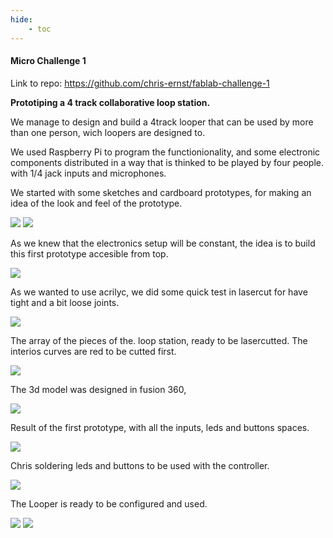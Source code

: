 ```yaml
---
hide:
    - toc
---
```


#### Micro Challenge 1

Link to repo:
https://github.com/chris-ernst/fablab-challenge-1

**Prototiping a 4 track collaborative loop station.**

We manage to design and build a 4track looper that can be used by more than one person, wich loopers are designed to.

We used Raspberry Pi to program the functionionality, and some electronic components distributed in a way that is thinked to be played by four people. with 1/4 jack inputs and microphones.

We started with some sketches and cardboard prototypes, for making an idea of the look and feel of the prototype.



![](../images/MC01_01.JPG)
![](../images/MC01_02.JPG)

As we knew that the electronics setup will be constant, the idea is to build this first prototype accesible from top.

![](../images/MC01_03.JPG)

As we wanted to use acrilyc, we did some quick test in lasercut for have tight and a bit loose joints.

![](../images/MC01_04.JPG)

The array of the pieces of the. loop station, ready to be lasercutted. The interios curves are red to be cutted first.

![](../images/MC01_05.PNG)

The 3d model was designed in fusion 360, 

![](../images/MC01_06.PNG)

Result of the first prototype, with all the inputs, leds and buttons spaces.

![](../images/MC01_07.jpg)

Chris soldering leds and buttons to be used with the controller.

![](../images/MC01_08.JPG)

The Looper is ready to be configured and used.

![](../images/MC01_09.JPG)
![](../images/MC01_10.JPG)







